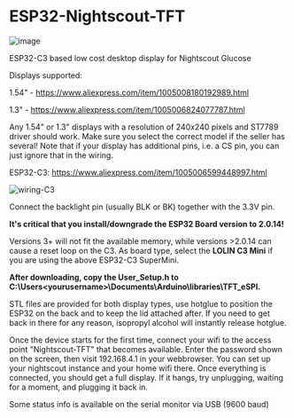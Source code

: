 # ESP32-Nightscout-TFT
![image](https://github.com/user-attachments/assets/0bb95f69-b46d-4360-be93-3be00d679c90)


ESP32-C3 based low cost desktop display for Nightscout Glucose

Displays supported:

1.54" - https://www.aliexpress.com/item/1005008180192989.html

1.3" - https://www.aliexpress.com/item/1005006824077787.html

Any 1.54" or 1.3" displays with a resolution of 240x240 pixels and ST7789 driver should work. Make sure you select the correct model if the seller has several!
Note that if your display has additional pins, i.e. a CS pin, you can just ignore that in the wiring.

ESP32-C3:
https://www.aliexpress.com/item/1005006599448997.html

![wiring-C3](https://github.com/user-attachments/assets/b0e42f97-5557-42ae-8414-6258b47b1f5d)

Connect the backlight pin (usually BLK or BK) together with the 3.3V pin.

**It's critical that you install/downgrade the ESP32 Board version to 2.0.14!**

Versions 3+ will not fit the available memory, while versions >2.0.14 can cause a reset loop on the C3.
As board type, select the **LOLIN C3 Mini** if you are using the above ESP32-C3 SuperMini.

**After downloading, copy the User_Setup.h to C:\Users\<yourusername>\Documents\Arduino\libraries\TFT_eSPI.**

STL files are provided for both display types, use hotglue to position the ESP32 on the back and to keep the lid attached after.
If you need to get back in there for any reason, isopropyl alcohol will instantly release hotglue.

Once the device starts for the first time, connect your wifi to the access point "Nightscout-TFT" that becomes available. Enter the password shown on the screen, then visit 192.168.4.1 in your webbrowser. You can set up your nightscout instance and your home wifi there. Once everything is connected, you should get a full display. If it hangs, try unplugging, waiting for a moment, and plugging it back in.

Some status info is available on the serial monitor via USB (9600 baud)
